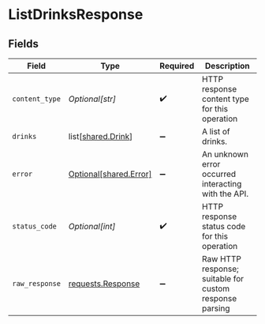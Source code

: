 # ListDrinksResponse


## Fields

| Field                                                                                 | Type                                                                                  | Required                                                                              | Description                                                                           |
| ------------------------------------------------------------------------------------- | ------------------------------------------------------------------------------------- | ------------------------------------------------------------------------------------- | ------------------------------------------------------------------------------------- |
| `content_type`                                                                        | *Optional[str]*                                                                       | :heavy_check_mark:                                                                    | HTTP response content type for this operation                                         |
| `drinks`                                                                              | list[[shared.Drink](undefined/models/shared/drink.md)]                                | :heavy_minus_sign:                                                                    | A list of drinks.                                                                     |
| `error`                                                                               | [Optional[shared.Error]](undefined/models/shared/error.md)                            | :heavy_minus_sign:                                                                    | An unknown error occurred interacting with the API.                                   |
| `status_code`                                                                         | *Optional[int]*                                                                       | :heavy_check_mark:                                                                    | HTTP response status code for this operation                                          |
| `raw_response`                                                                        | [requests.Response](https://requests.readthedocs.io/en/latest/api/#requests.Response) | :heavy_minus_sign:                                                                    | Raw HTTP response; suitable for custom response parsing                               |